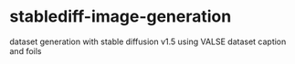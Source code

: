 # stablediff-image-generation
dataset generation with stable diffusion v1.5 using VALSE dataset caption and foils
